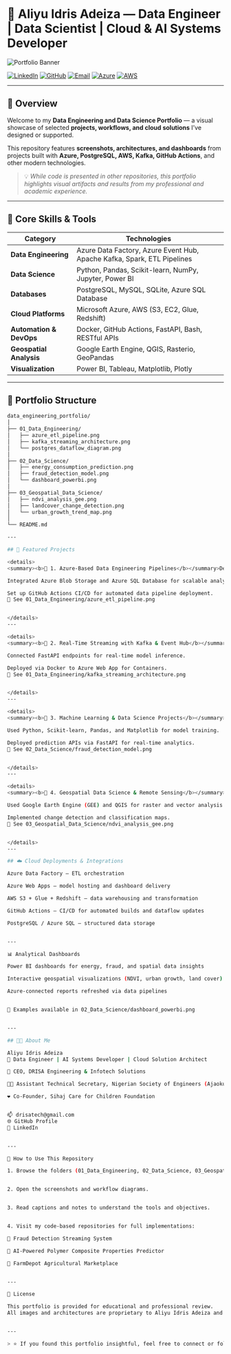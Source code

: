 # 🧠 Aliyu Idris Adeiza — Data Engineer | Data Scientist | Cloud & AI Systems Developer

![Portfolio Banner](assets/portfolio_banner.png)

[![LinkedIn](https://img.shields.io/badge/LinkedIn-Connect-blue?logo=linkedin)](https://linkedin.com/in/aliyu-idris)
[![GitHub](https://img.shields.io/badge/GitHub-Drisatech-black?logo=github)](https://github.com/Drisatech)
[![Email](https://img.shields.io/badge/Email-drisatech%40gmail.com-red?logo=gmail)](mailto:drisatech@gmail.com)
[![Azure](https://img.shields.io/badge/Microsoft_Azure-Data_Engineer-0078D4?logo=microsoft-azure)]()
[![AWS](https://img.shields.io/badge/AWS-Data_Pipelines-FF9900?logo=amazon-aws)]()

---

## 🧭 Overview

Welcome to my **Data Engineering and Data Science Portfolio** — a visual showcase of selected **projects, workflows, and cloud solutions** I’ve designed or supported.

This repository features **screenshots, architectures, and dashboards** from projects built with **Azure, PostgreSQL, AWS, Kafka, GitHub Actions**, and other modern technologies.

> 💡 *While code is presented in other repositories, this portfolio highlights visual artifacts and results from my professional and academic experience.*

---

## 🧰 Core Skills & Tools

| Category | Technologies |
|-----------|---------------|
| **Data Engineering** | Azure Data Factory, Azure Event Hub, Apache Kafka, Spark, ETL Pipelines |
| **Data Science** | Python, Pandas, Scikit-learn, NumPy, Jupyter, Power BI |
| **Databases** | PostgreSQL, MySQL, SQLite, Azure SQL Database |
| **Cloud Platforms** | Microsoft Azure, AWS (S3, EC2, Glue, Redshift) |
| **Automation & DevOps** | Docker, GitHub Actions, FastAPI, Bash, RESTful APIs |
| **Geospatial Analysis** | Google Earth Engine, QGIS, Rasterio, GeoPandas |
| **Visualization** | Power BI, Tableau, Matplotlib, Plotly |

---

## 📂 Portfolio Structure

```bash
data_engineering_portfolio/
│
├── 01_Data_Engineering/
│   ├── azure_etl_pipeline.png
│   ├── kafka_streaming_architecture.png
│   └── postgres_dataflow_diagram.png
│
├── 02_Data_Science/
│   ├── energy_consumption_prediction.png
│   ├── fraud_detection_model.png
│   └── dashboard_powerbi.png
│
├── 03_Geospatial_Data_Science/
│   ├── ndvi_analysis_gee.png
│   ├── landcover_change_detection.png
│   └── urban_growth_trend_map.png
│
└── README.md

---

## 🌟 Featured Projects

<details>
<summary><b>🔹 1. Azure-Based Data Engineering Pipelines</b></summary>Designed and automated ETL pipelines with Azure Data Factory.

Integrated Azure Blob Storage and Azure SQL Database for scalable analytics.

Set up GitHub Actions CI/CD for automated data pipeline deployment.
📸 See 01_Data_Engineering/azure_etl_pipeline.png


</details>
---

<details>
<summary><b>🔹 2. Real-Time Streaming with Kafka & Event Hub</b></summary>Built fraud detection streaming architecture using Kafka and Azure Event Hub.

Connected FastAPI endpoints for real-time model inference.

Deployed via Docker to Azure Web App for Containers.
📸 See 01_Data_Engineering/kafka_streaming_architecture.png


</details>
---

<details>
<summary><b>🔹 3. Machine Learning & Data Science Projects</b></summary>Developed ML models for energy consumption, fraud detection, and load prediction.

Used Python, Scikit-learn, Pandas, and Matplotlib for model training.

Deployed prediction APIs via FastAPI for real-time analytics.
📸 See 02_Data_Science/fraud_detection_model.png


</details>
---

<details>
<summary><b>🔹 4. Geospatial Data Science & Remote Sensing</b></summary>Conducted NDVI & NDBI analysis for vegetation and urban expansion.

Used Google Earth Engine (GEE) and QGIS for raster and vector analysis.

Implemented change detection and classification maps.
📸 See 03_Geospatial_Data_Science/ndvi_analysis_gee.png


</details>
---

## ☁️ Cloud Deployments & Integrations

Azure Data Factory — ETL orchestration

Azure Web Apps — model hosting and dashboard delivery

AWS S3 + Glue + Redshift — data warehousing and transformation

GitHub Actions — CI/CD for automated builds and dataflow updates

PostgreSQL / Azure SQL — structured data storage


---

📊 Analytical Dashboards

Power BI dashboards for energy, fraud, and spatial data insights

Interactive geospatial visualizations (NDVI, urban growth, land cover)

Azure-connected reports refreshed via data pipelines


📸 Examples available in 02_Data_Science/dashboard_powerbi.png


---

## 👨‍💻 About Me

Aliyu Idris Adeiza
📍 Data Engineer | AI Systems Developer | Cloud Solution Architect

💼 CEO, DRISA Engineering & Infotech Solutions

🧑‍🔧 Assistant Technical Secretary, Nigerian Society of Engineers (Ajaokuta Branch)

❤️ Co-Founder, Sihaj Care for Children Foundation


📫 drisatech@gmail.com
🌐 GitHub Profile
💼 LinkedIn


---

🧩 How to Use This Repository

1. Browse the folders (01_Data_Engineering, 02_Data_Science, 03_Geospatial_Data_Science)


2. Open the screenshots and workflow diagrams.


3. Read captions and notes to understand the tools and objectives.


4. Visit my code-based repositories for full implementations:

🔗 Fraud Detection Streaming System

🔗 AI-Powered Polymer Composite Properties Predictor

🔗 FarmDepot Agricultural Marketplace


---

🧾 License

This portfolio is provided for educational and professional review.
All images and architectures are proprietary to Aliyu Idris Adeiza and may not be reused without permission.


---

> ⭐ If you found this portfolio insightful, feel free to connect or follow for updates on data engineering, AI, and geospatial analytics projects.

